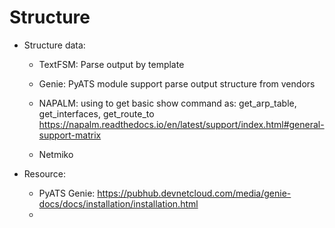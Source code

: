 # Structure

- Structure data:
  - TextFSM: Parse output by template
  - Genie: PyATS module support parse output structure from vendors
  - NAPALM: using to get basic show command as: get_arp_table, get_interfaces, get_route_to
        https://napalm.readthedocs.io/en/latest/support/index.html#general-support-matrix

  - Netmiko



- Resource:
  - PyATS Genie: https://pubhub.devnetcloud.com/media/genie-docs/docs/installation/installation.html
  - 